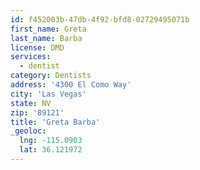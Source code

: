 ```yaml
---
id: f452003b-47db-4f92-bfd8-02729495071b
first_name: Greta
last_name: Barba
license: DMD
services:
  - dentist
category: Dentists
address: '4300 El Como Way'
city: 'Las Vegas'
state: NV
zip: '89121'
title: 'Greta Barba'
_geoloc:
  lng: -115.0903
  lat: 36.121972
---
```

